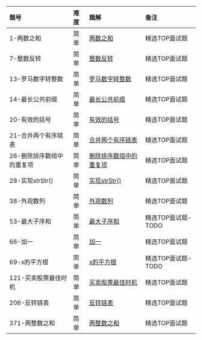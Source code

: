 | 题号 | 难度 | 题解 | 备注   |
| :------| :------ | :------ |  :------ |
| 1-两数之和 | 简单 | [两数之和](1/1.md) | 精选TOP面试题 |
| 7-整数反转 | 简单 | [整数反转](7/7.md) | 精选TOP面试题 |
| 13-罗马数字转整数 | 简单 | [罗马数字转整数](13/13.md) | 精选TOP面试题 |
| 14-最长公共前缀 | 简单 | [最长公共前缀](14/14.md) | 精选TOP面试题 |
| 20-有效的括号 | 简单 | [有效的括号](20/20.md) | 精选TOP面试题 |
| 21-合并两个有序链表 | 简单 | [合并两个有序链表](21/21.md) | 精选TOP面试题 |
| 26-删除排序数组中的重复项 | 简单 | [删除排序数组中的重复项](26/26.md) | 精选TOP面试题 |
| 28-实现strStr() | 简单 | [实现strStr()](28/28.md) | 精选TOP面试题 |
| 38-外观数列 | 简单 | [外观数列](38/38.md) | 精选TOP面试题 |
| 53-最大子序和 | 简单 | [最大子序和](53/53.md) | 精选TOP面试题-TODO |
| 66-加一 | 简单 | [加一](66/66.md) | 精选TOP面试题 |
| 69-x的平方根 | 简单 | [x的平方根](69/69.md) | 精选TOP面试题-TODO|
| 121-买卖股票最佳时机 | 简单 | [买卖股票最佳时机](121/121.md) | 精选TOP面试题 |
| 206-反转链表 | 简单 | [反转链表](206/206.md) | 精选TOP面试题 |
| 371-两整数之和 | 简单 | [两整数之和](371/371.md) | 精选TOP面试题 |

